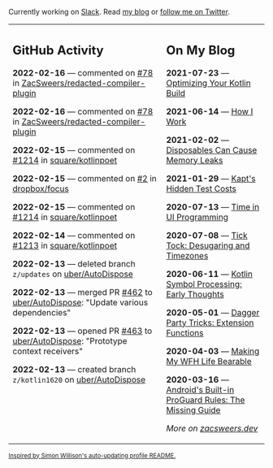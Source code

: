 Currently working on [Slack](https://slack.com/). Read [my blog](https://zacsweers.dev/) or [follow me on Twitter](https://twitter.com/ZacSweers).

<table><tr><td valign="top" width="60%">

## GitHub Activity
<!-- githubActivity starts -->
**2022-02-16** — commented on [#78](https://github.com/ZacSweers/redacted-compiler-plugin/pull/78#issuecomment-1041622063) in [ZacSweers/redacted-compiler-plugin](https://github.com/ZacSweers/redacted-compiler-plugin)

**2022-02-16** — commented on [#78](https://github.com/ZacSweers/redacted-compiler-plugin/pull/78#issuecomment-1041592944) in [ZacSweers/redacted-compiler-plugin](https://github.com/ZacSweers/redacted-compiler-plugin)

**2022-02-15** — commented on [#1214](https://github.com/square/kotlinpoet/pull/1214#issuecomment-1040994364) in [square/kotlinpoet](https://github.com/square/kotlinpoet)

**2022-02-15** — commented on [#2](https://github.com/dropbox/focus/issues/2#issuecomment-1040952042) in [dropbox/focus](https://github.com/dropbox/focus)

**2022-02-15** — commented on [#1214](https://github.com/square/kotlinpoet/pull/1214#issuecomment-1040275398) in [square/kotlinpoet](https://github.com/square/kotlinpoet)

**2022-02-14** — commented on [#1213](https://github.com/square/kotlinpoet/issues/1213#issuecomment-1039161271) in [square/kotlinpoet](https://github.com/square/kotlinpoet)

**2022-02-13** — deleted branch `z/updates` on [uber/AutoDispose](https://github.com/uber/AutoDispose)

**2022-02-13** — merged PR [#462](https://github.com/uber/AutoDispose/pull/462) to [uber/AutoDispose](https://github.com/uber/AutoDispose): "Update various dependencies"

**2022-02-13** — opened PR [#463](https://github.com/uber/AutoDispose/pull/463) to [uber/AutoDispose](https://github.com/uber/AutoDispose): "Prototype context receivers"

**2022-02-13** — created branch `z/kotlin1620` on [uber/AutoDispose](https://github.com/uber/AutoDispose)
<!-- githubActivity ends -->
</td><td valign="top" width="40%">

## On My Blog
<!-- blog starts -->
**2021-07-23** — [Optimizing Your Kotlin Build](https://www.zacsweers.dev/optimizing-your-kotlin-build/)

**2021-06-14** — [How I Work](https://www.zacsweers.dev/how-i-work/)

**2021-02-02** — [Disposables Can Cause Memory Leaks](https://www.zacsweers.dev/disposables-can-cause-memory-leaks/)

**2021-01-29** — [Kapt's Hidden Test Costs](https://www.zacsweers.dev/kapts-hidden-test-costs/)

**2020-07-13** — [Time in UI Programming](https://www.zacsweers.dev/time-in-ui/)

**2020-07-08** — [Tick Tock: Desugaring and Timezones](https://www.zacsweers.dev/ticktock-desugaring-timezones/)

**2020-06-11** — [Kotlin Symbol Processing: Early Thoughts](https://www.zacsweers.dev/kotlin-symbol-processor-early-thoughts/)

**2020-05-01** — [Dagger Party Tricks: Extension Functions](https://www.zacsweers.dev/dagger-party-tricks-extension-functions/)

**2020-04-03** — [Making My WFH Life Bearable](https://www.zacsweers.dev/making-wfh-life-bearable/)

**2020-03-16** — [Android's Built-in ProGuard Rules: The Missing Guide](https://www.zacsweers.dev/android-proguard-rules/)
<!-- blog ends -->
_More on [zacsweers.dev](https://zacsweers.dev/)_
</td></tr></table>

<sub><a href="https://simonwillison.net/2020/Jul/10/self-updating-profile-readme/">Inspired by Simon Willison's auto-updating profile README.</a></sub>